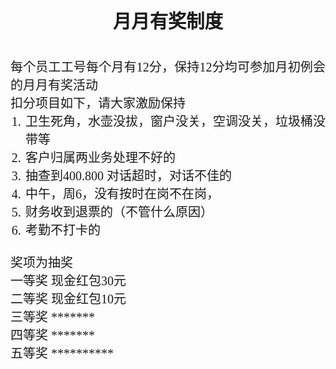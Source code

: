 <html><head><meta http-equiv="Content-Type" content="text/html; charset=utf-8" /><meta http-equiv="Content-Style-Type" content="text/css" /><meta name="generator" content="Aspose.Words for .NET 15.1.0.0" /><title></title></head><body><div><h1 style="font-size:22pt; line-height:241%; margin:17pt 0pt 16.5pt; orphans:0; page-break-after:avoid; page-break-inside:avoid; text-align:center; widows:0"><span style="font-family:宋体; font-size:22pt; font-weight:bold">月月有奖制度</span></h1><p style="margin:0pt; orphans:0; text-align:justify; widows:0"><span style="font-family:宋体; font-size:15pt">每个员工工号每个月有</span><span style="font-family:Calibri; font-size:15pt">1</span><span style="font-family:Calibri; font-size:15pt">2</span><span style="font-family:宋体; font-size:15pt">分，保持</span><span style="font-family:Calibri; font-size:15pt">1</span><span style="font-family:Calibri; font-size:15pt">2</span><span style="font-family:宋体; font-size:15pt">分均可参加月初例会的月月有奖活动</span></p><p style="margin:0pt; orphans:0; text-align:justify; widows:0"><span style="font-family:宋体; font-size:15pt">扣分项目如下，请大家</span><span style="font-family:宋体; font-size:15pt">激励保持</span></p><ol type="1" style="margin:0pt; padding-left:0pt"><li style="font-family:Calibri; font-size:15pt; margin:0pt 0pt 0pt 16.39pt; orphans:0; padding-left:1.61pt; text-align:justify; text-indent:0pt; widows:0"><span style="font-family:宋体; font-size:15pt">卫生死角，水壶没拔</span><span style="font-family:宋体; font-size:15pt">，</span><span style="font-family:宋体; font-size:15pt">窗户</span><span style="font-family:宋体; font-size:15pt">没关</span><span style="font-family:宋体; font-size:15pt">，空调</span><span style="font-family:宋体; font-size:15pt">没关，垃圾桶没带等</span></li><li style="font-family:Calibri; font-size:15pt; margin:0pt 0pt 0pt 16.39pt; orphans:0; padding-left:1.61pt; text-align:justify; text-indent:0pt; widows:0"><span style="font-family:宋体; font-size:15pt">客户归属</span><span style="font-family:宋体; font-size:15pt">两业务</span><span style="font-family:宋体; font-size:15pt">处理不好</span><span style="font-family:宋体; font-size:15pt">的</span></li><li style="font-family:Calibri; font-size:15pt; margin:0pt 0pt 0pt 16.39pt; orphans:0; padding-left:1.61pt; text-align:justify; text-indent:0pt; widows:0"><span style="font-family:宋体; font-size:15pt">抽查到</span><span style="font-family:Calibri; font-size:15pt">4</span><span style="font-family:Calibri; font-size:15pt">00.800 </span><span style="font-family:宋体; font-size:15pt">对话超时，对话不佳的</span></li><li style="font-family:Calibri; font-size:15pt; margin:0pt 0pt 0pt 16.39pt; orphans:0; padding-left:1.61pt; text-align:justify; text-indent:0pt; widows:0"><span style="font-family:宋体; font-size:15pt">中午，周</span><span style="font-family:Calibri; font-size:15pt">6</span><span style="font-family:宋体; font-size:15pt">，没有按时在岗</span><span style="font-family:宋体; font-size:15pt">不</span><span style="font-family:宋体; font-size:15pt">在岗，</span></li><li style="font-family:Calibri; font-size:15pt; margin:0pt 0pt 0pt 16.39pt; orphans:0; padding-left:1.61pt; text-align:justify; text-indent:0pt; widows:0"><span style="font-family:宋体; font-size:15pt">财务收到退票的（不管什么原因）</span></li><li style="font-family:Calibri; font-size:15pt; margin:0pt 0pt 0pt 16.39pt; orphans:0; padding-left:1.61pt; text-align:justify; text-indent:0pt; widows:0"><span style="font-family:宋体; font-size:15pt">考勤</span><span style="font-family:宋体; font-size:15pt">不</span><span style="font-family:宋体; font-size:15pt">打卡的</span></li></ol><p style="margin:0pt; orphans:0; text-align:justify; widows:0"><span style="font-family:Calibri; font-size:15pt">&#xa0;</span></p><p style="margin:0pt; orphans:0; text-align:justify; widows:0"><span style="font-family:宋体; font-size:15pt">奖项为抽奖</span></p><p style="margin:0pt; orphans:0; text-align:justify; widows:0"><span style="font-family:宋体; font-size:15pt">一等奖</span><span style="font-family:宋体; font-size:15pt"> </span><span style="font-family:宋体; font-size:15pt">现金红包</span><span style="font-family:Calibri; font-size:15pt">30</span><span style="font-family:宋体; font-size:15pt">元</span></p><p style="margin:0pt; orphans:0; text-align:justify; widows:0"><span style="font-family:宋体; font-size:15pt">二等奖</span><span style="font-family:宋体; font-size:15pt"> </span><span style="font-family:宋体; font-size:15pt">现金红包</span><span style="font-family:Calibri; font-size:15pt">1</span><span style="font-family:Calibri; font-size:15pt">0</span><span style="font-family:宋体; font-size:15pt">元</span></p><p style="margin:0pt; orphans:0; text-align:justify; widows:0"><span style="font-family:宋体; font-size:15pt">三等奖</span><span style="font-family:宋体; font-size:15pt"> </span><span style="font-family:Calibri; font-size:15pt">*</span><span style="font-family:Calibri; font-size:15pt">******</span></p><p style="margin:0pt; orphans:0; text-align:justify; widows:0"><span style="font-family:宋体; font-size:15pt">四等奖</span><span style="font-family:宋体; font-size:15pt"> </span><span style="font-family:Calibri; font-size:15pt">*******</span></p><p style="margin:0pt; orphans:0; text-align:justify; widows:0"><span style="font-family:宋体; font-size:15pt">五等奖</span><span style="font-family:宋体; font-size:15pt"> </span><span style="font-family:Calibri; font-size:15pt">**********</span></p></div><div class="cnzz" style="display: none;">
